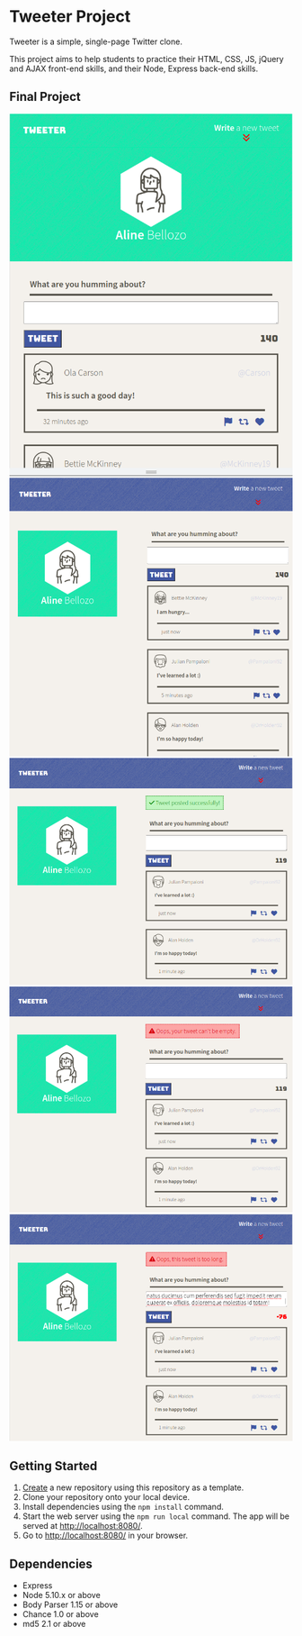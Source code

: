 # Tweeter Project

Tweeter is a simple, single-page Twitter clone.

This project aims to help students to practice their HTML, CSS, JS, jQuery and AJAX front-end skills, and their Node, Express back-end skills.

## Final Project

![Screenshot of homepage for tablet](https://github.com/alinebellozo/tweeter/blob/master/docs/tablet-homepage.png)
![Screenshot of homepage for desktop](https://github.com/alinebellozo/tweeter/blob/master/docs/desktop-homepage.png)
![Screenshot of tweet successfully posted](https://github.com/alinebellozo/tweeter/blob/master/docs/tweet-posted-success.png)
![Screenshot of error due to tweet being empty](https://github.com/alinebellozo/tweeter/blob/master/docs/error-tweet-empty.png)
![Screenshot of error due to tweet being too long](https://github.com/alinebellozo/tweeter/blob/master/docs/error-tweet-length.png)

## Getting Started

1. [Create](https://docs.github.com/en/repositories/creating-and-managing-repositories/creating-a-repository-from-a-template) a new repository using this repository as a template.
2. Clone your repository onto your local device.
3. Install dependencies using the `npm install` command.
3. Start the web server using the `npm run local` command. The app will be served at <http://localhost:8080/>.
4. Go to <http://localhost:8080/> in your browser.

## Dependencies

- Express
- Node 5.10.x or above
- Body Parser 1.15 or above
- Chance 1.0 or above
- md5 2.1 or above
